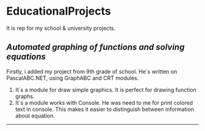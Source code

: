 # EducationalProjects
It is rep for my school &amp; university projects.

## *Automated graphing of functions and solving equations*
Firstly, i added my project from 9th grade of school. He`s written on PascalABC.NET, using GraphABC and CRT modules.
1) It`s a module for draw simple graphics. It is perfect for drawing function graphs.
2) It`s a module works with Console. He was need to me for print colored text in console. This makes it easier to distinguish between information about equation.
---
